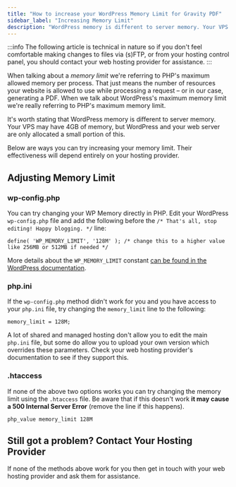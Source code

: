 ```yaml
---
title: "How to increase your WordPress Memory Limit for Gravity PDF"
sidebar_label: "Increasing Memory Limit"
description: "WordPress memory is different to server memory. Your VPS may have 4GB of memory, but WordPress and PHP are only allocated a small portion of this."
---
```


:::info 
The following article is technical in nature so if you don't feel comfortable making changes to files via (s)FTP, or from your hosting control panel, you should contact your web hosting provider for assistance.
:::

When talking about a *memory limit* we're referring to PHP's maximum allowed memory per process. That just means the number of resources your website is allowed to use while processing a request – or in our case, generating a PDF. When we talk about WordPress's maximum memory limit we're really referring to PHP's maximum memory limit. 

It's worth stating that WordPress memory is different to server memory. Your VPS may have 4GB of memory, but WordPress and your web server are only allocated a small portion of this. 

Below are ways you can try increasing your memory limit. Their effectiveness will depend entirely on your hosting provider.

## Adjusting Memory Limit

### wp-config.php 

You can try changing your WP Memory directly in PHP. Edit your WordPress `wp-config.php` file and add the following before the `/* That's all, stop editing! Happy blogging. */` line:

```
define( 'WP_MEMORY_LIMIT', '128M' ); /* change this to a higher value like 256MB or 512MB if needed */
```

More details about the `WP_MEMORY_LIMIT` constant [can be found in the WordPress documentation](http://codex.wordpress.org/Editing_wp-config.php#Increasing_memory_allocated_to_PHP).

### php.ini 

If the `wp-config.php` method didn't work for you and you have access to your `php.ini` file, try changing the `memory_limit` line to the following:

    memory_limit = 128M;

A lot of shared and managed hosting don't allow you to edit the main `php.ini` file, but some do allow you to upload your own version which overrides these parameters. Check your web hosting provider's documentation to see if they support this.

### .htaccess 

If none of the above two options works you can try changing the memory limit using the `.htaccess` file. Be aware that if this doesn't work **it may cause a 500 Internal Server Error** (remove the line if this happens).

    php_value memory_limit 128M

## Still got a problem? Contact Your Hosting Provider 

If none of the methods above work for you then get in touch with your web hosting provider and ask them for assistance.
